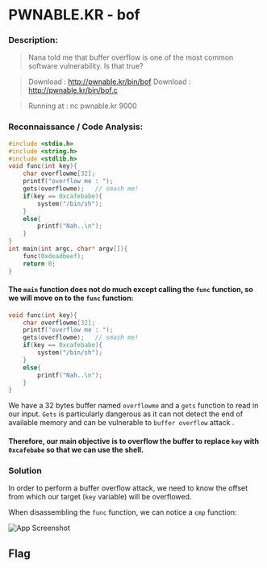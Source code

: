 
# PWNABLE.KR - bof



### Description:
>Nana told me that buffer overflow is one of the most common software vulnerability. 
>Is that true?

>Download : http://pwnable.kr/bin/bof
>Download : http://pwnable.kr/bin/bof.c

>Running at : nc pwnable.kr 9000


### Reconnaissance / Code Analysis:

```C
#include <stdio.h>
#include <string.h>
#include <stdlib.h>
void func(int key){
	char overflowme[32];
	printf("overflow me : ");
	gets(overflowme);	// smash me!
	if(key == 0xcafebabe){
		system("/bin/sh");
	}
	else{
		printf("Nah..\n");
	}
}
int main(int argc, char* argv[]){
	func(0xdeadbeef);
	return 0;
}
```

#### The `main` function does not do much except calling the `func` function, so we will move on to the `func` function:

```C
void func(int key){
	char overflowme[32];
	printf("overflow me : ");
	gets(overflowme);	// smash me!
	if(key == 0xcafebabe){
		system("/bin/sh");
	}
	else{
		printf("Nah..\n");
	}
}
```

We have a 32 bytes buffer named `overflowme` and a `gets` function to read in our input. `Gets` is particularly dangerous as it can not detect the end of available memory and can be vulnerable to `buffer overflow` attack .

#### Therefore, our main objective is to overflow the buffer to replace `key` with `0xcafebabe` so that we can use the shell.



### Solution
In order to perform a buffer overflow attack, we need to know the offset from which our target (`key` variable) will be overflowed.

When disassembling the `func` function, we can notice a `cmp` function:

![App Screenshot](https://drive.google.com/file/d/1ZnALjiHD1oyimp5l6niejjN2HSlDKRaX/view?usp=share_link)


## Flag

```


```